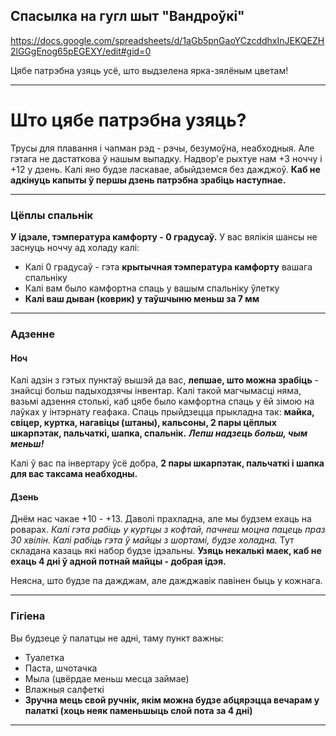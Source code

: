 ## Спасылка на гугл шыт "Вандроўкі"
https://docs.google.com/spreadsheets/d/1aGb5pnGaoYCzcddhxInJEKQEZH2lGGgEnog65pEGEXY/edit#gid=0

Цябе патрэбна узяць усё, што выдзелена ярка-зялёным цветам!
___
# Што цябе патрэбна узяць?
Трусы для плавання і чапман рэд - рэчы, безумоўна, неабходныя. Але гэтага не дастаткова ў нашым выпадку. Надвор'е рыхтуе нам +3 ноччу і +12 у дзень. Калі яно будзе ласкавае, абыйдземся без дажджоў. **Каб не адкінуць капыты ў першы дзень патрэбна зрабіць наступнае.**

____
### Цёплы спальнік
 **У ідэале, тэмпература камфорту - 0 градусаў.**  У вас вялікія шансы не заснуць ноччу ад холаду калі:
 
* Калі 0 градусаў - гэта **крытычная тэмпература камфорту** вашага спальніку
* Калі вам было камфортна спаць у вашым спальніку ўлетку
* **Калі ваш дыван (коврик) у таўшчыню меньш за 7 мм**

___
### Адзенне

#### Ноч
Калі адзін з гэтых пунктаў вышэй да вас, **лепшае, што можна зрабіць** - знайсці больш падыходзячы інвентар. Калі такой магчымасці няма, вазьмі адзення столькі, каб цябе было камфортна спаць у ёй зімою на лаўках у інтэрнату геафака. 
Спаць прыйдзецца прыкладна так: **майка, свіцер, куртка, нагавіцы (штаны), кальсоны, 2 пары цёплых шкарпэтак, пальчаткі, шапка, спальнік.** 
***Лепш надзець больш, чым меньш!***

Калі ў вас па інвертару ўсё добра, **2 пары шкарпэтак, пальчаткі і шапка для вас таксама неабходны.**
#### Дзень
Днём нас чакае +10 - +13. Даволі прахладна, але мы будзем ехаць на роварах. *Калі гэта рабіць у куртцы з кофтай, пачнеш моцна пацець праз 30 хвілін. Калі рабіць гэта ў майцы з шортамі, будзе холадна.* Тут складана казаць які набор будзе ідэальны. **Узяць некалькі маек, каб не ехаць 4 дні ў адной потнай майцы - добрая ідэя.**

Неясна, што будзе па дажджам, але дажджавік павінен быць у кожнага.
___
### Гігіена 
Вы будзеце ў палатцы не адні, таму пункт важны:
* Туалетка
* Паста, шчотачка
* Мыла (цвёрдае меньш месца займае)
* Влажныя салфеткі 
* **Зручна мець свой ручнік, якім можна будзе абцярэцца вечарам у палаткі (хоць неяк паменьшыць слой пота за 4 дні)**

___
